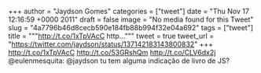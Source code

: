 
+++
author = "Jaydson Gomes"
categories = ["tweet"]
date = "Thu Nov 17 12:16:59 +0000 2011"
draft = false
image = "No media found for this Tweet"
slug = "4a7796b46d8cecb590e184fb88b994f32e04a692"
tags = ["tweet"]
title = """http://t.co/1xTpVAcC http..."""
tweet = true
tweet_url = "https://twitter.com/jaydson/status/137142183143800832"
+++
http://t.co/1xTpVAcC http://t.co/53GRshQm http://t.co/CLV6dx2j @eulenmesquita: @jaydson tu tem alguma indicação de livro de JS?

